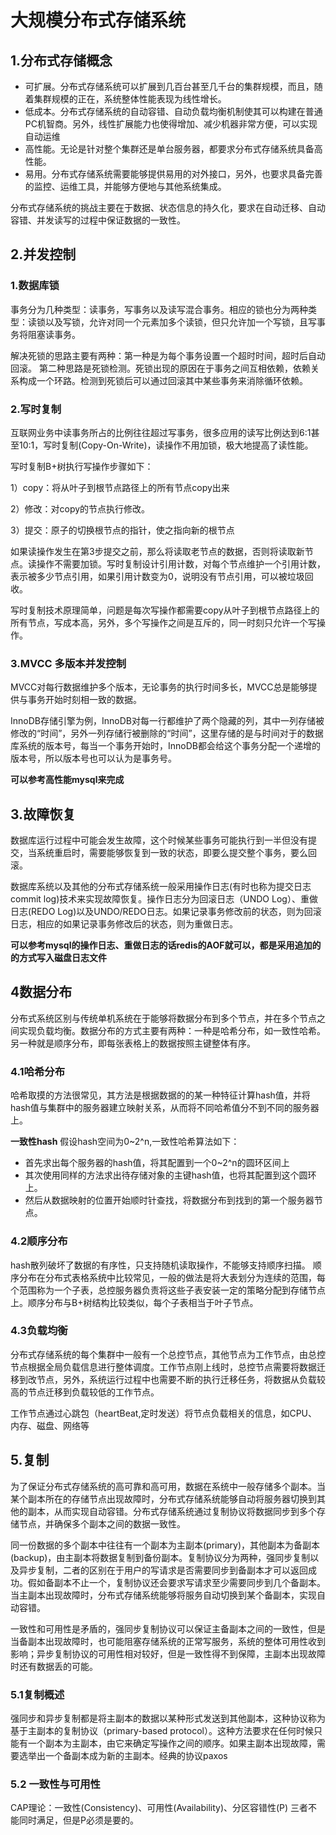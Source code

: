 # 大规模分布式存储系统
## 1.分布式存储概念
* 可扩展。分布式存储系统可以扩展到几百台甚至几千台的集群规模，而且，随着集群规模的正在，系统整体性能表现为线性增长。
* 低成本。分布式存储系统的自动容错、自动负载均衡机制使其可以构建在普通PC机智商。另外，线性扩展能力也使得增加、减少机器非常方便，可以实现自动运维
* 高性能。无论是针对整个集群还是单台服务器，都要求分布式存储系统具备高性能。
* 易用。分布式存储系统需要能够提供易用的对外接口，另外，也要求具备完善的监控、运维工具，并能够方便地与其他系统集成。

分布式存储系统的挑战主要在于数据、状态信息的持久化，要求在自动迁移、自动容错、并发读写的过程中保证数据的一致性。

## 2.并发控制
### 1.数据库锁
事务分为几种类型：读事务，写事务以及读写混合事务。相应的锁也分为两种类型：读锁以及写锁，允许对同一个元素加多个读锁，但只允许加一个写锁，且写事务将阻塞读事务。

解决死锁的思路主要有两种：第一种是为每个事务设置一个超时时间，超时后自动回滚。
第二种思路是死锁检测。死锁出现的原因在于事务之间互相依赖，依赖关系构成一个环路。检测到死锁后可以通过回滚其中某些事务来消除循环依赖。

### 2.写时复制
互联网业务中读事务所占的比例往往超过写事务，很多应用的读写比例达到6:1甚至10:1，写时复制(Copy-On-Write)，读操作不用加锁，极大地提高了读性能。

写时复制B+树执行写操作步骤如下：

1）copy：将从叶子到根节点路径上的所有节点copy出来

2）修改：对copy的节点执行修改。

3）提交：原子的切换根节点的指针，使之指向新的根节点

如果读操作发生在第3步提交之前，那么将读取老节点的数据，否则将读取新节点。读操作不需要加锁。写时复制设计引用计数，对每个节点维护一个引用计数，表示被多少节点引用，如果引用计数变为0，说明没有节点引用，可以被垃圾回收。

写时复制技术原理简单，问题是每次写操作都需要copy从叶子到根节点路径上的所有节点，写成本高，另外，多个写操作之间是互斥的，同一时刻只允许一个写操作。

### 3.MVCC 多版本并发控制
MVCC对每行数据维护多个版本，无论事务的执行时间多长，MVCC总是能够提供与事务开始时刻相一致的数据。

InnoDB存储引擎为例，InnoDB对每一行都维护了两个隐藏的列，其中一列存储被修改的“时间”，另外一列存储行被删除的“时间”，这里存储的是与时间对于的数据库系统的版本号，每当一个事务开始时，InnoDB都会给这个事务分配一个递增的版本号，所以版本号也可以认为是事务号。

**可以参考高性能mysql来完成**

## 3.故障恢复
数据库运行过程中可能会发生故障，这个时候某些事务可能执行到一半但没有提交，当系统重启时，需要能够恢复到一致的状态，即要么提交整个事务，要么回滚。

数据库系统以及其他的分布式存储系统一般采用操作日志(有时也称为提交日志 commit log)技术来实现故障恢复。操作日志分为回滚日志（UNDO Log）、重做日志(REDO Log)以及UNDO/REDO日志。如果记录事务修改前的状态，则为回滚日志，相应的如果记录事务修改后的状态，则为重做日志。

**可以参考mysql的操作日志、重做日志的话redis的AOF就可以，都是采用追加的的方式写入磁盘日志文件**


## 4数据分布
分布式系统区别与传统单机系统在于能够将数据分布到多个节点，并在多个节点之间实现负载均衡。数据分布的方式主要有两种：一种是哈希分布，如一致性哈希。另一种就是顺序分布，即每张表格上的数据按照主键整体有序。

### 4.1哈希分布
哈希取摸的方法很常见，其方法是根据数据的的某一种特征计算hash值，并将hash值与集群中的服务器建立映射关系，从而将不同哈希值分不到不同的服务器上。

**一致性hash**
假设hash空间为0~2^n,一致性哈希算法如下：

* 首先求出每个服务器的hash值，将其配置到一个0~2^n的圆环区间上
* 其次使用同样的方法求出待存储对象的主键hash值，也将其配置到这个圆环上。
* 然后从数据映射的位置开始顺时针查找，将数据分布到找到的第一个服务器节点。

### 4.2顺序分布
hash散列破坏了数据的有序性，只支持随机读取操作，不能够支持顺序扫描。
顺序分布在分布式表格系统中比较常见，一般的做法是将大表划分为连续的范围，每个范围称为一个子表，总控服务器负责将这些子表安装一定的策略分配到存储节点上。顺序分布与B+树结构比较类似，每个子表相当于叶子节点。 

### 4.3负载均衡
分布式存储系统的每个集群中一般有一个总控节点，其他节点为工作节点，由总控节点根据全局负载信息进行整体调度。工作节点刚上线时，总控节点需要将数据迁移到改节点，另外，系统运行过程中也需要不断的执行迁移任务，将数据从负载较高的节点迁移到负载较低的工作节点。

工作节点通过心跳包（heartBeat,定时发送）将节点负载相关的信息，如CPU、内存、磁盘、网络等

## 5.复制
为了保证分布式存储系统的高可靠和高可用，数据在系统中一般存储多个副本。当某个副本所在的存储节点出现故障时，分布式存储系统能够自动将服务器切换到其他的副本，从而实现自动容错。分布式存储系统通过复制协议将数据同步到多个存储节点，并确保多个副本之间的数据一致性。

同一份数据的多个副本中往往有一个副本为主副本(primary)，其他副本为备副本(backup)，由主副本将数据复制到备份副本。复制协议分为两种，强同步复制以及异步复制，二者的区别在于用户的写请求是否需要同步到备副本才可以返回成功。假如备副本不止一个，复制协议还会要求写请求至少需要同步到几个备副本。当主副本出现故障时，分布式存储系统能够将服务自动切换到某个备副本，实现自动容错。


一致性和可用性是矛盾的，强同步复制协议可以保证主备副本之间的一致性，但是当备副本出现故障时，也可能阻塞存储系统的正常写服务，系统的整体可用性收到影响；异步复制协议的可用性相对较好，但是一致性得不到保障，主副本出现故障时还有数据丢的可能。

### 5.1复制概述
强同步和异步复制都是将主副本的数据以某种形式发送到其他副本，这种协议称为基于主副本的复制协议（primary-based protocol）。这种方法要求在任何时候只能有一个副本为主副本，由它来确定写操作之间的顺序。如果主副本出现故障，需要选举出一个备副本成为新的主副本。经典的协议paxos

### 5.2 一致性与可用性
CAP理论：一致性(Consistency)、可用性(Availability)、分区容错性(P) 三者不能同时满足，但是P必须是要的。
